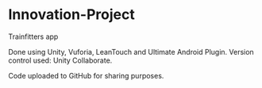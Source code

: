 # Innovation-Project
Trainfitters app

Done using Unity, Vuforia, LeanTouch and Ultimate Android Plugin.
Version control used: Unity Collaborate.

Code uploaded to GitHub for sharing purposes.

